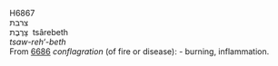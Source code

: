 <body>
  <p>H6867<br>  צרבת  <br> צָּרֶבֶת  ‎  tsârebeth  <br><i>tsaw-reh‘-beth </i><br>From <a href="h6686.htm">6686</a>  <i>conflagration</i> (of fire or disease): - burning, inflammation.<br></p>
 </body>